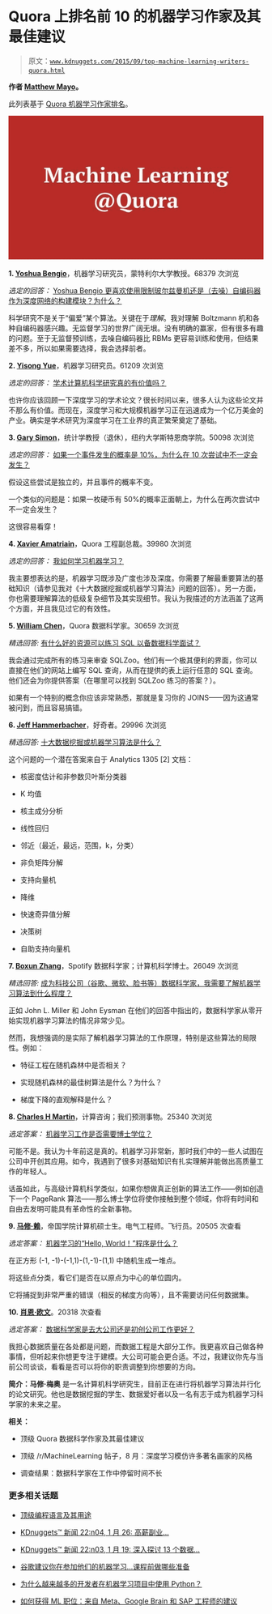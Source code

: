 # Quora 上排名前 10 的机器学习作家及其最佳建议

> 原文：[`www.kdnuggets.com/2015/09/top-machine-learning-writers-quora.html`](https://www.kdnuggets.com/2015/09/top-machine-learning-writers-quora.html)

**作者 [Matthew Mayo](https://twitter.com/mattmayo13)。**

此列表基于 [Quora 机器学习作家排名](https://www.quora.com/Machine-Learning/writers)。

![Quora 机器学习](img/4489991b7ae47b0b71baaa01d965dc5a.png)

**1\. [Yoshua Bengio](https://www.quora.com/Yoshua-Bengio)**，机器学习研究员，蒙特利尔大学教授。68379 次浏览

*选定的回答：* [Yoshua Bengio 更喜欢使用限制玻尔兹曼机还是（去噪）自编码器作为深度网络的构建模块？为什么？](https://www.quora.com/Does-Yoshua-Bengio-prefer-to-use-Restricted-Boltzmann-Machines-or-denoising-Autoencoders-as-building-blocks-for-deep-networks-And-why)

科学研究不是关于“偏爱”某个算法。关键在于*理解*。我对理解 Boltzmann 机和各种自编码器感兴趣。无监督学习的世界广阔无垠。没有明确的赢家，但有很多有趣的问题。至于无监督预训练，去噪自编码器比 RBMs 更容易训练和使用，但结果差不多，所以如果需要选择，我会选择前者。

**2\. [Yisong Yue](https://www.quora.com/Yisong-Yue)**，机器学习研究员。61209 次浏览

*选定的回答：* [学术计算机科学研究真的有价值吗？](https://www.quora.com/Is-academic-CS-research-really-valuable)

也许你应该回顾一下深度学习的学术论文？很长时间以来，很多人认为这些论文并不那么有价值。而现在，深度学习和大规模机器学习正在迅速成为一个亿万美金的产业。确实是学术研究为深度学习在工业界的真正繁荣奠定了基础。

**3\. [Gary Simon](https://www.quora.com/Gary-Simon-1)**，统计学教授（退休），纽约大学斯特恩商学院。50098 次浏览

*选定的回答：* [如果一个事件发生的概率是 10%，为什么在 10 次尝试中不一定会发生？](https://www.quora.com/If-an-event-has-a-10-chance-of-happening-why-is-it-not-guaranteed-to-happen-in-10-tries)

假设这些尝试是独立的，并且事件的概率不变。

一个类似的问题是：如果一枚硬币有 50%的概率正面朝上，为什么在两次尝试中不一定会发生？

这很容易看穿！

**4\. [Xavier Amatriain](https://www.quora.com/Xavier-Amatriain)**，Quora 工程副总裁。39980 次浏览

*选定的回答：* [我如何学习机器学习？](https://www.quora.com/How-do-I-learn-machine-learning-1)

我主要想表达的是，机器学习既涉及广度也涉及深度。你需要了解最重要算法的基础知识（请参见我对《十大数据挖掘或机器学习算法》问题的回答）。另一方面，你也需要理解算法的低级复杂细节及其实现细节。我认为我描述的方法涵盖了这两个方面，并且我见过它的有效性。

**5\. [William Chen](https://www.quora.com/William-Chen-6)**，Quora 数据科学家。30659 次浏览

*精选回答:* [有什么好的资源可以练习 SQL 以备数据科学面试？](https://www.quora.com/What-are-some-good-resources-to-practice-SQL-for-a-data-science-interview)

我会通过完成所有的练习来审查 SQLZoo。他们有一个极其便利的界面，你可以直接在他们的网站上编写 SQL 查询，从而在提供的表上运行任意的 SQL 查询。他们还会为你提供答案（在哪里可以找到 SQLZoo 练习的答案？）。

如果有一个特别的概念你应该非常熟悉，那就是复习你的 JOINS——因为这通常被问到，而且容易搞错。

**6\. [Jeff Hammerbacher](https://www.quora.com/Jeff-Hammerbacher)**，好奇者。29996 次浏览

*精选回答:* [十大数据挖掘或机器学习算法是什么？](https://www.quora.com/What-are-the-top-10-data-mining-or-machine-learning-algorithms)

这个问题的一个潜在答案来自于 Analytics 1305 [2] 文档：

+   核密度估计和非参数贝叶斯分类器

+   K 均值

+   核主成分分析

+   线性回归

+   邻近（最近，最远，范围，k，分类）

+   非负矩阵分解

+   支持向量机

+   降维

+   快速奇异值分解

+   决策树

+   自助支持向量机

**7\. [Boxun Zhang](https://www.quora.com/Boxun-Zhang)**，Spotify 数据科学家；计算机科学博士。26049 次浏览

*精选回答:* [成为科技公司（谷歌、微软、脸书等）数据科学家，我需要了解机器学习算法到什么程度？](https://www.quora.com/To-be-a-data-scientist-in-a-tech-company-Google-Microsoft-Facebook-etc-how-well-do-I-need-to-know-machine-learning-algorithms)

正如 John L. Miller 和 John Eysman 在他们的回答中指出的，数据科学家从零开始实现机器学习算法的情况非常少见。

然而，我想强调的是实际了解机器学习算法的工作原理，特别是这些算法的局限性。例如：

+   特征工程在随机森林中是否相关？

+   实现随机森林的最佳树算法是什么？为什么？

+   梯度下降的直观解释是什么？

**8\. [Charles H Martin](https://www.quora.com/Charles-H-Martin)**，计算咨询；我们预测事物。25340 次浏览

*选定答案：* [机器学习工作是否需要博士学位？](https://www.quora.com/Is-a-Ph-D-necessary-for-a-job-in-Machine-Learning)

可能不是。我认为十年前这是真的。机器学习非常新，那时我们中的一些人试图在公司中开创其应用。如今，我遇到了很多对基础知识有扎实理解并能做出高质量工作的年轻人。

话虽如此，与高级计算机科学类似，如果你想做真正创新的算法工作——例如创造下一个 PageRank 算法——那么博士学位将使你接触到整个领域，你将有时间和自由去发明可能具有革命性的全新事物。

**9\. [马修·赖](https://www.quora.com/Matthew-Lai-17)**，帝国学院计算机硕士生。电气工程师。飞行员。20505 次查看

*选定答案：* [机器学习的“Hello, World！”程序是什么？](https://www.quora.com/Whats-the-Hello-World-program-of-machine-learning)

在正方形 (-1, -1)-(-1,1)-(1,-1)-(1,1) 中随机生成一堆点。

将这些点分类，看它们是否在以原点为中心的单位圆内。

它将捕捉到非常严重的错误（相反的梯度方向等），且不需要访问任何数据集。

**10\. [肖恩·欧文](https://www.quora.com/Sean-Owen)**。20318 次查看

*选定答案：* [数据科学家是去大公司还是初创公司工作更好？](https://www.quora.com/Is-it-better-for-a-data-scientist-to-work-for-a-big-company-or-startup)

我担心数据质量在各处都是问题，而数据工程是大部分工作。我更喜欢自己做各种事情，但听起来你想更专注于建模。大公司可能会更合适。不过，我建议你先与当前公司谈谈，看看是否可以将你的职责调整到你想要的方向。

**简介：马修·梅奥** 是一名计算机科学研究生，目前正在进行将机器学习算法并行化的论文研究。他也是数据挖掘的学生、数据爱好者以及一名有志于成为机器学习科学家的未来之星。

**相关：**

+   顶级 Quora 数据科学作家及其最佳建议

+   顶级 /r/MachineLearning 帖子，8 月：深度学习模仿许多著名画家的风格

+   调查结果：数据科学家在工作中停留时间不长

### 更多相关话题

+   [顶级编程语言及其用途](https://www.kdnuggets.com/2021/05/top-programming-languages.html)

+   [KDnuggets™ 新闻 22:n04, 1 月 26: 高薪副业…](https://www.kdnuggets.com/2022/n04.html)

+   [KDnuggets™ 新闻 22:n03, 1 月 19: 深入探讨 13 个数据…](https://www.kdnuggets.com/2022/n03.html)

+   [谷歌建议你在参加他们的机器学习…课程前做哪些准备](https://www.kdnuggets.com/2021/10/google-recommends-before-machine-learning-data-science-course.html)

+   [为什么越来越多的开发者在机器学习项目中使用 Python？](https://www.kdnuggets.com/2022/01/developers-python-machine-learning-projects.html)

+   [如何获得 ML 职位：来自 Meta、Google Brain 和 SAP 工程师的建议](https://www.kdnuggets.com/2022/08/corise-land-ml-job-advice-engineers-meta-google-brain-sap.html)
